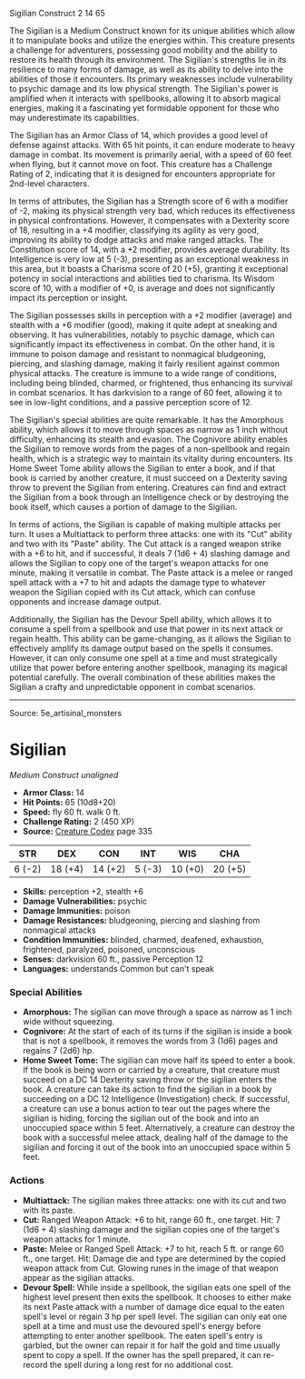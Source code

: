 <MonsterName/>Sigilian</MonsterName>
<CreatureType/>Construct</CreatureType>
<CR/>2</CR>
<AC/>14</AC>
<HP/>65</HP>
<summary>The Sigilian is a Medium Construct known for its unique abilities which allow it to manipulate books and utilize the energies within. This creature presents a challenge for adventurers, possessing good mobility and the ability to restore its health through its environment. The Sigilian's strengths lie in its resilience to many forms of damage, as well as its ability to delve into the abilities of those it encounters. Its primary weaknesses include vulnerability to psychic damage and its low physical strength. The Sigilian's power is amplified when it interacts with spellbooks, allowing it to absorb magical energies, making it a fascinating yet formidable opponent for those who may underestimate its capabilities.</summary>

<detail>

The Sigilian has an Armor Class of 14, which provides a good level of defense against attacks. With 65 hit points, it can endure moderate to heavy damage in combat. Its movement is primarily aerial, with a speed of 60 feet when flying, but it cannot move on foot. This creature has a Challenge Rating of 2, indicating that it is designed for encounters appropriate for 2nd-level characters.

In terms of attributes, the Sigilian has a Strength score of 6 with a modifier of -2, making its physical strength very bad, which reduces its effectiveness in physical confrontations. However, it compensates with a Dexterity score of 18, resulting in a +4 modifier, classifying its agility as very good, improving its ability to dodge attacks and make ranged attacks. The Constitution score of 14, with a +2 modifier, provides average durability. Its Intelligence is very low at 5 (-3), presenting as an exceptional weakness in this area, but it boasts a Charisma score of 20 (+5), granting it exceptional potency in social interactions and abilities tied to charisma. Its Wisdom score of 10, with a modifier of +0, is average and does not significantly impact its perception or insight.

The Sigilian possesses skills in perception with a +2 modifier (average) and stealth with a +6 modifier (good), making it quite adept at sneaking and observing. It has vulnerabilities, notably to psychic damage, which can significantly impact its effectiveness in combat. On the other hand, it is immune to poison damage and resistant to nonmagical bludgeoning, piercing, and slashing damage, making it fairly resilient against common physical attacks. The creature is immune to a wide range of conditions, including being blinded, charmed, or frightened, thus enhancing its survival in combat scenarios. It has darkvision to a range of 60 feet, allowing it to see in low-light conditions, and a passive perception score of 12.

The Sigilian's special abilities are quite remarkable. It has the Amorphous ability, which allows it to move through spaces as narrow as 1 inch without difficulty, enhancing its stealth and evasion. The Cognivore ability enables the Sigilian to remove words from the pages of a non-spellbook and regain health, which is a strategic way to maintain its vitality during encounters. Its Home Sweet Tome ability allows the Sigilian to enter a book, and if that book is carried by another creature, it must succeed on a Dexterity saving throw to prevent the Sigilian from entering. Creatures can find and extract the Sigilian from a book through an Intelligence check or by destroying the book itself, which causes a portion of damage to the Sigilian.

In terms of actions, the Sigilian is capable of making multiple attacks per turn. It uses a Multiattack to perform three attacks: one with its "Cut" ability and two with its "Paste" ability. The Cut attack is a ranged weapon strike with a +6 to hit, and if successful, it deals 7 (1d6 + 4) slashing damage and allows the Sigilian to copy one of the target's weapon attacks for one minute, making it versatile in combat. The Paste attack is a melee or ranged spell attack with a +7 to hit and adapts the damage type to whatever weapon the Sigilian copied with its Cut attack, which can confuse opponents and increase damage output.

Additionally, the Sigilian has the Devour Spell ability, which allows it to consume a spell from a spellbook and use that power in its next attack or regain health. This ability can be game-changing, as it allows the Sigilian to effectively amplify its damage output based on the spells it consumes. However, it can only consume one spell at a time and must strategically utilize that power before entering another spellbook, managing its magical potential carefully. The overall combination of these abilities makes the Sigilian a crafty and unpredictable opponent in combat scenarios.</detail>



---

Source: 5e_artisinal_monsters

# Sigilian

*Medium* *Construct* *unaligned*

- **Armor Class:** 14
- **Hit Points:** 65 (10d8+20)
- **Speed:** fly 60 ft. walk 0 ft.
- **Challenge Rating:** 2 (450 XP)
- **Source:** [Creature Codex](https://koboldpress.com/kpstore/product/creature-codex-for-5th-edition-dnd) page 335

| STR | DEX | CON | INT | WIS | CHA |
| --- | --- | --- | --- | --- | --- |
| 6 (-2) | 18 (+4) | 14 (+2) | 5 (-3) | 10 (+0) | 20 (+5) |

- **Skills:** perception +2, stealth +6
- **Damage Vulnerabilities:** psychic
- **Damage Immunities:** poison
- **Damage Resistances:** bludgeoning, piercing and slashing from nonmagical attacks
- **Condition Immunities:** blinded, charmed, deafened, exhaustion, frightened, paralyzed, poisoned, unconscious
- **Senses:** darkvision 60 ft., passive Perception 12
- **Languages:** understands Common but can't speak

### Special Abilities

- **Amorphous:** The sigilian can move through a space as narrow as 1 inch wide without squeezing.
- **Cognivore:** At the start of each of its turns if the sigilian is inside a book that is not a spellbook, it removes the words from 3 (1d6) pages and regains 7 (2d6) hp.
- **Home Sweet Tome:** The sigilian can move half its speed to enter a book. If the book is being worn or carried by a creature, that creature must succeed on a DC 14 Dexterity saving throw or the sigilian enters the book. A creature can take its action to find the sigilian in a book by succeeding on a DC 12 Intelligence (Investigation) check. If successful, a creature can use a bonus action to tear out the pages where the sigilian is hiding, forcing the sigilian out of the book and into an unoccupied space within 5 feet. Alternatively, a creature can destroy the book with a successful melee attack, dealing half of the damage to the sigilian and forcing it out of the book into an unoccupied space within 5 feet.

### Actions

- **Multiattack:** The sigilian makes three attacks: one with its cut and two with its paste.
- **Cut:** Ranged Weapon Attack: +6 to hit, range 60 ft., one target. Hit: 7 (1d6 + 4) slashing damage and the sigilian copies one of the target's weapon attacks for 1 minute.
- **Paste:** Melee or Ranged Spell Attack: +7 to hit, reach 5 ft. or range 60 ft., one target. Hit: Damage die and type are determined by the copied weapon attack from Cut. Glowing runes in the image of that weapon appear as the sigilian attacks.
- **Devour Spell:** While inside a spellbook, the sigilian eats one spell of the highest level present then exits the spellbook. It chooses to either make its next Paste attack with a number of damage dice equal to the eaten spell's level or regain 3 hp per spell level. The sigilian can only eat one spell at a time and must use the devoured spell's energy before attempting to enter another spellbook. The eaten spell's entry is garbled, but the owner can repair it for half the gold and time usually spent to copy a spell. If the owner has the spell prepared, it can re-record the spell during a long rest for no additional cost.




